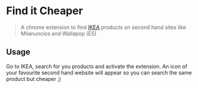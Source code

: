 # Find it Cheaper

> A chrome extension to find [IKEA](https://www.ikea.com/es/es/) products on second hand sites like Milanuncios and Wallapop (ES)

## Usage

Go to IKEA, search for you products and activate the extension. An icon of your favourite second hand website will appear so you can search the same product but cheaper ;)